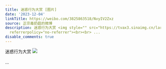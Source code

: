 ```yaml
---
title: 迷惑行为大赏 [图片]
date: '2023-12-04'
linkTitle: https://weibo.com/3825863518/NvyIV2Zxz
source: 正宗毒奶菇的微博
description: 迷惑行为大赏 <img style="" src="https://tvax3.sinaimg.cn/large/e40a0b5egy1hkhotznbbdj20b601k3yu.jpg"
  referrerpolicy="no-referrer"><br><br> ...
disable_comments: true
---
```

迷惑行为大赏 <img style="" src="https://tvax3.sinaimg.cn/large/e40a0b5egy1hkhotznbbdj20b601k3yu.jpg" referrerpolicy="no-referrer"><br><br> ...